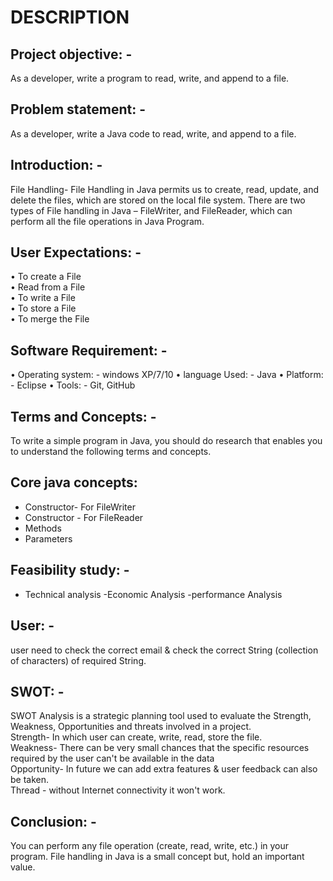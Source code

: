 # DESCRIPTION
## Project objective: -
As a developer, write a program to read, write, and append to a file.

## Problem statement: -
As a developer, write a Java code to read, write, and append to a file.

## Introduction: -
File Handling- File Handling in Java permits us to create, read, update, and delete the files, which are stored on the local file system. There are two types of File handling in Java – FileWriter, and FileReader, which can perform all the file operations in Java Program.
## User Expectations: -
•	To create a File   
•	Read from a File   
•	To write a File   
•	To store a File   
•	To merge the File  
## Software Requirement: -
•	Operating system: - windows XP/7/10
•	language Used: - Java
•	Platform: - Eclipse
•	Tools: - Git, GitHub 
## Terms and Concepts: - 
To write a simple program in Java, you should do research that enables you to understand the following terms and concepts.
## Core java concepts:
- Constructor- For FileWriter 
- Constructor - For FileReader
- Methods
- Parameters

## Feasibility study: -
- Technical analysis
-Economic Analysis
-performance Analysis

## User: - 
user need to check the correct email & check the correct String (collection of characters) of required String.

## SWOT: -
SWOT Analysis is a strategic planning tool used to evaluate the Strength, Weakness, Opportunities and threats involved in a project.  
Strength- In which user can create, write, read, store the file.  
Weakness- There can be very small chances that the specific resources required by the user can't be available in the data  
Opportunity- In future we can add extra features & user feedback can also be taken.  
Thread - without Internet connectivity it won't work.  

## Conclusion: -
You can perform any file operation (create, read, write, etc.) in your program. File handling in Java is a small concept but, hold an important value.
